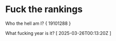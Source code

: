 # Fuck the rankings

Who the hell am I?
{ 19101288 }

What fucking year is it?
[ 2025-03-26T00:13:20Z ]
